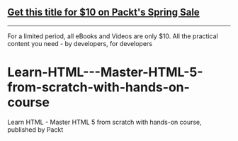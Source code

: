 ## [Get this title for $10 on Packt's Spring Sale](https://www.packt.com/V18710?utm_source=github&utm_medium=packt-github-repo&utm_campaign=spring_10_dollar_2022)
-----
For a limited period, all eBooks and Videos are only $10. All the practical content you need \- by developers, for developers

# Learn-HTML---Master-HTML-5-from-scratch-with-hands-on-course
Learn HTML - Master HTML 5 from scratch with hands-on course, published by Packt
